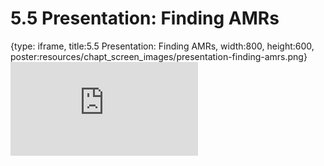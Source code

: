 # 5.5 Presentation: Finding AMRs
 
{type: iframe, title:5.5 Presentation: Finding AMRs, width:800, height:600, poster:resources/chapt_screen_images/presentation-finding-amrs.png}
![](https://vgaysin1.github.io/CURE-MicrobialMysteries-test/presentation-finding-amrs.html)
 

 
